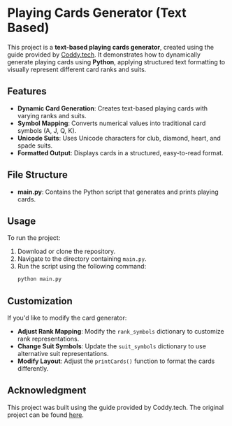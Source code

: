 # Playing Cards Generator (Text Based)

This project is a **text-based playing cards generator**, created using the guide provided by [Coddy.tech](https://coddy.tech/courses/playing_cards_generator_text_based). It demonstrates how to dynamically generate playing cards using **Python**, applying structured text formatting to visually represent different card ranks and suits.

## Features
- **Dynamic Card Generation**: Creates text-based playing cards with varying ranks and suits.
- **Symbol Mapping**: Converts numerical values into traditional card symbols (A, J, Q, K).
- **Unicode Suits**: Uses Unicode characters for club, diamond, heart, and spade suits.
- **Formatted Output**: Displays cards in a structured, easy-to-read format.

## File Structure
- **main.py**: Contains the Python script that generates and prints playing cards.

## Usage
To run the project:
1. Download or clone the repository.
2. Navigate to the directory containing `main.py`.
3. Run the script using the following command:
   ```bash
   python main.py

## Customization
If you'd like to modify the card generator:
- **Adjust Rank Mapping**: Modify the `rank_symbols` dictionary to customize rank representations.
- **Change Suit Symbols**: Update the `suit_symbols` dictionary to use alternative suit representations.
- **Modify Layout**: Adjust the `printCards()` function to format the cards differently.

## Acknowledgment
This project was built using the guide provided by Coddy.tech. The original project can be found [here](https://coddy.tech/courses/playing_cards_generator_text_based).
